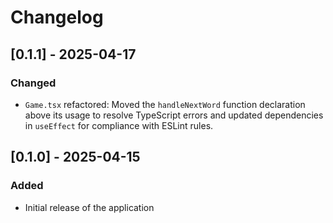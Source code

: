 # Changelog

## [0.1.1] - 2025-04-17

### Changed

- `Game.tsx` refactored: Moved the `handleNextWord` function declaration above its usage to resolve TypeScript errors and updated dependencies in `useEffect` for compliance with ESLint rules.

## [0.1.0] - 2025-04-15

### Added

- Initial release of the application
